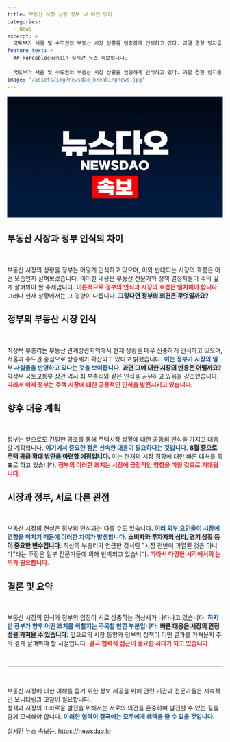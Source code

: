 ```yaml
---
title: 부동산 시장 상황 정부 내 이견 없다!
categories:
  - News
excerpt: >
  국토부가 서울 및 수도권의 부동산 시장 상황을 엄중하게 인식하고 있다. 과열 경향 방지를 위해 주택 공급 확대 방안을 마련하는 등 신속한 대응에 나설 예정이다. 이 회의에서의 의견 일치는 향후 정책 방향에 중요한 기류를 의미한다. 신뢰할 수 있는 시장 정보는 필수!
feature_text: >
  ## koreablockchain 실시간 뉴스 속보입니다.

  국토부가 서울 및 수도권의 부동산 시장 상황을 엄중하게 인식하고 있다. 과열 경향 방지를 위해 주택 공급 확대 방안을 마련하는 등 신속한 대응에 나설 예정이다. 이 회의에서의 의견 일치는 향후 정책 방향에 중요한 기류를 의미한다. 신뢰할 수 있는 시장 정보는 필수!
image: '/assets/img/newsdao_breakingnews.jpg'
---
```


<p><img src="/assets/img/newsdao_breakingnews.jpg" alt="koreablockchain 속보" /></p>

<h2 data-ke-size="size26">부동산 시장과 정부 인식의 차이</h2>

<p data-ke-size="size16">&nbsp;</p>

<p>부동산 시장의 상황을 정부는 어떻게 인식하고 있으며, 이와 반대되는 시장의 흐름은 어떤 모습인지 살펴보겠습니다. 이러한 내용은 부동산 전문가와 정책 결정자들이 주의 깊게 살펴봐야 할 주제입니다. <b><span style="color: #ee2323;">이론적으로 정부의 인식과 시장의 흐름은 일치해야 합니다.</span></b> 그러나 현재 상황에서는 그 경향이 다릅니다. <b><span style="background-color: #21538527;">그렇다면 정부의 의견은 무엇일까요?</span></b> </p>

<h2 data-ke-size="size26">정부의 부동산 시장 인식</h2>

<p data-ke-size="size16">&nbsp;</p>

<p>최상목 부총리는 부동산 관계장관회의에서 현재 상황을 매우 신중하게 인식하고 있으며, 서울과 수도권 중심으로 상승세가 확산되고 있다고 밝혔습니다. <b><span style="color: #1a5490;">이는 정부가 시장의 일부 사실들을 반영하고 있다는 것을 보여줍니다.</span></b> <b><span style="background-color: #21538527;">과연 그에 대한 시장의 반응은 어떨까요?</span></b> 박상우 국토교통부 장관 역시 최 부총리와 같은 인식을 공유하고 있음을 강조했습니다. <b><span style="color: #ee2323;">따라서 이제 정부는 주택 시장에 대한 공통적인 인식을 발전시키고 있습니다.</span></b></p>

<h2 data-ke-size="size26">향후 대응 계획</h2>

<p data-ke-size="size16">&nbsp;</p>

<p>정부는 앞으로도 긴밀한 공조를 통해 주택시장 상황에 대한 공동의 인식을 가지고 대응할 계획입니다. <b><span style="color: #1a5490;">여기에서 중요한 점은 신속한 대응이 필요하다는 것입니다.</span></b> <b><span style="background-color: #21538527;">8월 중으로 주택 공급 확대 방안을 마련할 예정입니다.</span></b> 이는 현재의 시장 경향에 대한 빠른 대처를 목표로 하고 있습니다. <b><span style="color: #ee2323;">정부의 이러한 조치는 시장에 긍정적인 영향을 미칠 것으로 기대됩니다.</span></b></p>

<h2 data-ke-size="size26">시장과 정부, 서로 다른 관점</h2>

<p data-ke-size="size16">&nbsp;</p>

<p>부동산 시장의 현실은 정부의 인식과는 다를 수도 있습니다. <b><span style="color: #1a5490;">여러 외부 요인들이 시장에 영향을 미치기 때문에 이러한 차이가 발생합니다.</span></b> <b><span style="background-color: #21538527;">소비자와 투자자의 심리, 경기 상황 등이 중요한 변수입니다.</span></b> 최상목 부총리가 언급한 것처럼 "시장 전반이 과열된 것은 아니다"라는 주장은 일부 전문가들에 의해 반박되고 있습니다. <b><span style="color: #ee2323;">따라서 다양한 시각에서의 논의가 필요합니다.</span></b></p>

<h2 data-ke-size="size26">결론 및 요약</h2>

<p data-ke-size="size16">&nbsp;</p>

<p>부동산 시장의 인식과 정부의 입장이 서로 상충하는 격상세가 나타나고 있습니다. <b><span style="color: #1a5490;">하지만 정부가 향후 어떤 조치를 취할지는 주목할 만한 부분입니다.</span></b> <b><span style="background-color: #21538527;">빠른 대응은 시장의 안정성을 가져올 수 있습니다.</span></b> 앞으로의 시장 동향과 정부의 정책이 어떤 결과를 가져올지 주의 깊게 살펴봐야 할 시점입니다. <b><span style="color: #ee2323;">결국 협력적 접근이 중요한 시대가 되고 있습니다.</span></b></p>

<p data-ke-size="size16">&nbsp;</p>

<hr />

<p data-ke-size="size16">&nbsp;</p>

<p>부동산 시장에 대한 이해를 돕기 위한 정보 제공을 위해 관련 기관과 전문가들은 지속적인 모니터링과 고찰이 필요합니다.<br />
정책과 시장의 조화로운 발전을 위해서는 서로의 의견을 존중하며 발전할 수 있는 길을 함께 모색해야 합니다. <b><span style="color: #1a5490;">이러한 협력이 결국에는 모두에게 혜택을 줄 수 있을 것입니다.</span></b></p>
실시간 뉴스 속보는, <a href="https://newsdao.kr" rel="dofollow">https://newsdao.kr</a>


